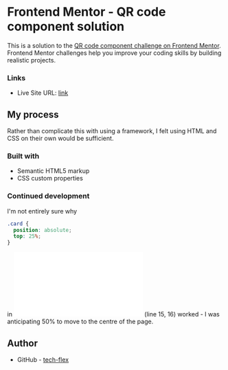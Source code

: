 
# Frontend Mentor - QR code component solution

This is a solution to the [QR code component challenge on Frontend Mentor](https://www.frontendmentor.io/challenges/qr-code-component-iux_sIO_H). Frontend Mentor challenges help you improve your coding skills by building realistic projects.



### Links

- Live Site URL: [link](https://blitz-flex.github.io/qr-code-component)

## My process

Rather than complicate this with using a framework, I felt using HTML and CSS on their own would be sufficient.

### Built with

- Semantic HTML5 markup
- CSS custom properties

### Continued development

I'm not entirely sure why

```css
.card {
  position: absolute;
  top: 25%;
}
```

in ![](css/styles.css) (line 15, 16) worked - I was anticipating 50% to move to the centre of the page.

## Author

- GitHub - [tech-flex](https://github.com/blitz-flex)

